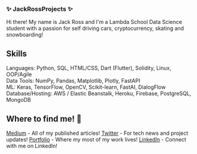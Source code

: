 ### ✨ JackRossProjects ✨

<!--
**JackRossProjects/JackRossProjects** is a ✨ _special_ ✨ repository because its `README.md` (this file) appears on your GitHub profile.

Here are some ideas to get you started:

- 🔭 I’m currently working on ...
- 🌱 I’m currently learning ...
- 👯 I’m looking to collaborate on ...
- 🤔 I’m looking for help with ...
- 💬 Ask me about ...
- 📫 How to reach me: ...
- 😄 Pronouns: ...
- ⚡ Fun fact: ...
-->


Hi there! My name is Jack Ross and I'm a Lambda School Data Science student with a passion for self driving cars, cryptocurrency, skating and snowboarding!

## Skills

Languages: Python, SQL, HTML/CSS, Dart (Flutter), Solidity, Linux, OOP/Agile</br>
Data Tools: NumPy, Pandas,  Matplotlib, Plotly, FastAPI</br>
ML: Keras, TensorFlow, OpenCV, Scikit-learn, FastAI, DialogFlow</br>
Database/Hosting: AWS / Elastic Beanstalk, Heroku, Firebase, PostgreSQL, MongoDB

## Where to find me! 🔭

[Medium](https://medium.com/@jackross210) - All of my published articles!
[Twitter](https://twitter.com/JackRossML) - For tech news and project updates!
[Portfolio](https://jackrossprojects.com) - Where my most of my work lives!
[LinkedIn](https://www.linkedin.com/in/jackcalvinross/) - Connect with me on LinkedIn!
